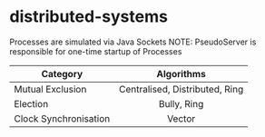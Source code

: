 # distributed-systems

Processes are simulated via Java Sockets
NOTE: PseudoServer is responsible for one-time startup of Processes

| Category | Algorithms |
| ------------- |:-------------:|
| Mutual Exclusion | Centralised, Distributed, Ring |
| Election | Bully, Ring |
| Clock Synchronisation | Vector |
